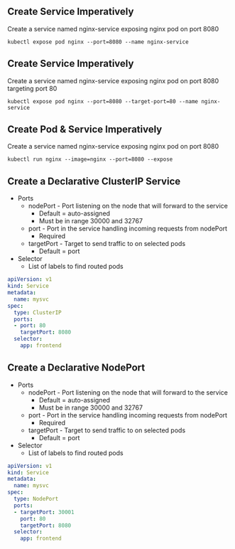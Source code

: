
## Create Service Imperatively
Create a service named nginx-service exposing nginx pod on port 8080  
```
kubectl expose pod nginx --port=8080 --name nginx-service
```

## Create Service Imperatively
Create a service named nginx-service exposing nginx pod on port 8080 targeting port 80
```
kubectl expose pod nginx --port=8080 --target-port=80 --name nginx-service
```

## Create Pod & Service Imperatively
Create a service named nginx-service exposing nginx pod on port 8080
```
kubectl run nginx --image=nginx --port=8080 --expose 
```

## Create a Declarative ClusterIP Service
* Ports
  * nodePort - Port listening on the node that will forward to the service
    * Default = auto-assigned
    * Must be in range 30000 and 32767
  * port - Port in the service handling incoming requests from nodePort
    * Required
  * targetPort - Target to send traffic to on selected pods
    * Default = port
* Selector
  * List of labels to find routed pods
```yaml
apiVersion: v1
kind: Service
metadata:
  name: mysvc
spec:
  type: ClusterIP
  ports:
  - port: 80
    targetPort: 8080
  selector:
    app: frontend
```

## Create a Declarative NodePort
* Ports
  * nodePort - Port listening on the node that will forward to the service
    * Default = auto-assigned
    * Must be in range 30000 and 32767
  * port - Port in the service handling incoming requests from nodePort
    * Required
  * targetPort - Target to send traffic to on selected pods
    * Default = port
* Selector
  * List of labels to find routed pods
```yaml
apiVersion: v1
kind: Service
metadata:
  name: mysvc
spec:
  type: NodePort
  ports:
  - targetPort: 30001
    port: 80
    targetPort: 8080
  selector:
    app: frontend
```

